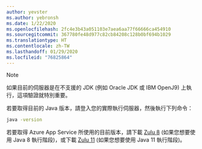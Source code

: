 ```yaml
---
author: yevster
ms.author: yebronsh
ms.date: 1/22/2020
ms.openlocfilehash: 2fc4e3b43a051103e7aea6aa77f66666ca454910
ms.sourcegitcommit: 367780fe48d977c82cb84208c128b0bf694b1029
ms.translationtype: HT
ms.contentlocale: zh-TW
ms.lasthandoff: 01/29/2020
ms.locfileid: "76825864"
---
```

<!-- Included in "### Switch to a supported platform" sections that have different (required) intro paragraphs. For example:

### Switch to a supported platform

App Service offers specific versions of Java SE. To ensure compatibility, migrate your application to one of the supported versions of in its current environment before you proceed with any of the remaining steps. Be sure to fully test the resulting configuration. Use the latest stable release of your Linux distribution in such tests.

-->

> [!NOTE]
> 如果目前的伺服器是在不支援的 JDK (例如 Oracle JDK 或 IBM OpenJ9) 上執行，這項驗證就特別重要。

若要取得目前的 Java 版本，請登入您的實際執行伺服器，然後執行下列命令：

```bash
java -version
```

若要取得 Azure App Service 所使用的目前版本，請下載 [Zulu 8](https://www.azul.com/downloads/azure-only/zulu/?&version=java-8-lts&architecture=x86-64-bit&package=jdk) (如果您想要使用 Java 8 執行階段)，或下載 [Zulu 11](https://www.azul.com/downloads/azure-only/zulu/?&version=java-11-lts&architecture=x86-64-bit&package=jdk) (如果您想要使用 Java 11 執行階段)。
